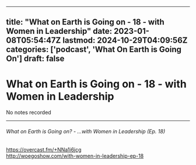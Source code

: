 
---
title: "What on Earth is Going on - 18 - with Women in Leadership"
date: 2023-01-08T05:54:47Z
lastmod: 2024-10-29T04:09:56Z
categories: ['podcast', 'What On Earth is Going On']
draft: false
---


# What on Earth is Going on - 18 - with Women in Leadership

No notes recorded
- - -
###### What on Earth is Going on? - …with Women in Leadership (Ep. 18)

https://overcast.fm/+NNa1i6jcg  
http://woegoshow.com/with-women-in-leadership-ep-18

<!-- #public #podcast #What On Earth is Going On# -->

<!-- {BearID:9082F4EE-AC0D-484D-8740-A6259E034A2A-28016-00002D97EAAF69D7} -->
